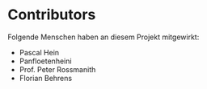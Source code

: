 # Contributors
Folgende Menschen haben an diesem Projekt mitgewirkt:
- Pascal Hein
- Panfloetenheini
- Prof. Peter Rossmanith
- Florian Behrens

